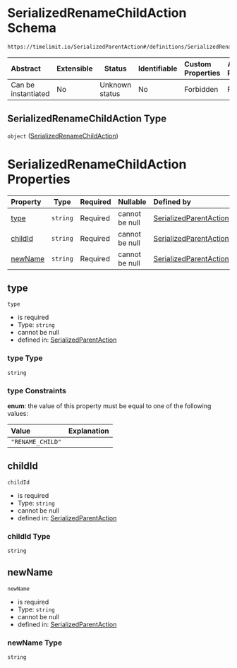 # SerializedRenameChildAction Schema

```txt
https://timelimit.io/SerializedParentAction#/definitions/SerializedRenameChildAction
```




| Abstract            | Extensible | Status         | Identifiable | Custom Properties | Additional Properties | Access Restrictions | Defined In                                                                                        |
| :------------------ | ---------- | -------------- | ------------ | :---------------- | --------------------- | ------------------- | ------------------------------------------------------------------------------------------------- |
| Can be instantiated | No         | Unknown status | No           | Forbidden         | Forbidden             | none                | [SerializedParentAction.schema.json\*](SerializedParentAction.schema.json "open original schema") |

## SerializedRenameChildAction Type

`object` ([SerializedRenameChildAction](serializedparentaction-definitions-serializedrenamechildaction.md))

# SerializedRenameChildAction Properties

| Property            | Type     | Required | Nullable       | Defined by                                                                                                                                                                                                                    |
| :------------------ | -------- | -------- | -------------- | :---------------------------------------------------------------------------------------------------------------------------------------------------------------------------------------------------------------------------- |
| [type](#type)       | `string` | Required | cannot be null | [SerializedParentAction](serializedparentaction-definitions-serializedrenamechildaction-properties-type.md "https&#x3A;//timelimit.io/SerializedParentAction#/definitions/SerializedRenameChildAction/properties/type")       |
| [childId](#childId) | `string` | Required | cannot be null | [SerializedParentAction](serializedparentaction-definitions-serializedrenamechildaction-properties-childid.md "https&#x3A;//timelimit.io/SerializedParentAction#/definitions/SerializedRenameChildAction/properties/childId") |
| [newName](#newName) | `string` | Required | cannot be null | [SerializedParentAction](serializedparentaction-definitions-serializedrenamechildaction-properties-newname.md "https&#x3A;//timelimit.io/SerializedParentAction#/definitions/SerializedRenameChildAction/properties/newName") |

## type




`type`

-   is required
-   Type: `string`
-   cannot be null
-   defined in: [SerializedParentAction](serializedparentaction-definitions-serializedrenamechildaction-properties-type.md "https&#x3A;//timelimit.io/SerializedParentAction#/definitions/SerializedRenameChildAction/properties/type")

### type Type

`string`

### type Constraints

**enum**: the value of this property must be equal to one of the following values:

| Value            | Explanation |
| :--------------- | ----------- |
| `"RENAME_CHILD"` |             |

## childId




`childId`

-   is required
-   Type: `string`
-   cannot be null
-   defined in: [SerializedParentAction](serializedparentaction-definitions-serializedrenamechildaction-properties-childid.md "https&#x3A;//timelimit.io/SerializedParentAction#/definitions/SerializedRenameChildAction/properties/childId")

### childId Type

`string`

## newName




`newName`

-   is required
-   Type: `string`
-   cannot be null
-   defined in: [SerializedParentAction](serializedparentaction-definitions-serializedrenamechildaction-properties-newname.md "https&#x3A;//timelimit.io/SerializedParentAction#/definitions/SerializedRenameChildAction/properties/newName")

### newName Type

`string`
